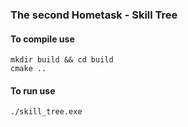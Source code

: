 ### The second Hometask - Skill Tree
#### To compile use
~~~
mkdir build && cd build
cmake .. 
~~~
#### To run use
~~~
./skill_tree.exe
~~~